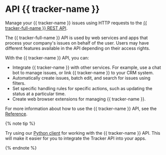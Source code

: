 # API {{ tracker-name }}

Manage your {{ tracker-name }} issues using HTTP requests to the [{{ tracker-full-name }} REST API](../about.md).

The {{ tracker-full-name }} API is used by web services and apps that process your company's issues on behalf of the user. Users may have different features available in the API depending on their access rights.

With the {{ tracker-name }} API, you can:

- Integrate {{ tracker-name }} with other services. For example, use a chat bot to manage issues, or link {{ tracker-name }} to your CRM system.
- Automatically create issues, batch edit, and search for issues using filters.
- Set specific handling rules for specific actions, such as updating the status at a particular time.
- Create web browser extensions for managing {{ tracker-name }}.

For more information about how to use the {{ tracker-name }} API, see the [Reference](../about.md).


{% note tip %}

Try using our [Python client](python.md) for working with the {{ tracker-name }} API. This will make it easier for you to integrate the Tracker API into your apps.

{% endnote %}
